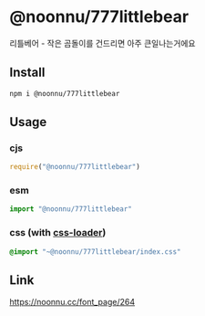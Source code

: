 # @noonnu/777littlebear
리틀베어 - 작은 곰돌이를 건드리면 아주 큰일나는거에요

## Install
```sh
npm i @noonnu/777littlebear
```
## Usage
### cjs
```js
require("@noonnu/777littlebear")
```
### esm
```js
import "@noonnu/777littlebear"
```
### css (with [css-loader](https://github.com/webpack-contrib/css-loader))
```css
@import "~@noonnu/777littlebear/index.css"
```

## Link
https://noonnu.cc/font_page/264